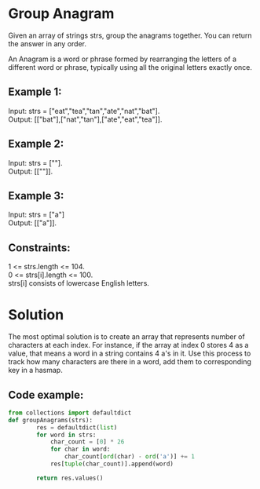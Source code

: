 # Group Anagram
Given an array of strings strs, group the anagrams together. You can return the answer in any order.

An Anagram is a word or phrase formed by rearranging the letters of a different word or phrase, typically using all the original letters exactly once.


## Example 1:

Input: strs = ["eat","tea","tan","ate","nat","bat"].  
Output: [["bat"],["nat","tan"],["ate","eat","tea"]].  

## Example 2:

Input: strs = [""].  
Output: [[""]].  

## Example 3:

Input: strs = ["a"]   
Output: [["a"]].  
 

## Constraints:

1 <= strs.length <= 104.  
0 <= strs[i].length <= 100.  
strs[i] consists of lowercase English letters.


# Solution
The most optimal solution is to create an array that represents number of characters at each index. For instance, if the array at index 0 stores 4 as a value, that means a word in a string contains 4 a's in it. Use this process to track how many characters are there in a word, add them to corresponding key in a hasmap. 

## Code example:
```python
from collections import defaultdict
def groupAnagrams(strs):
        res = defaultdict(list)
        for word in strs:
            char_count = [0] * 26
            for char in word:
                char_count[ord(char) - ord('a')] += 1
            res[tuple(char_count)].append(word)

        return res.values()
```
